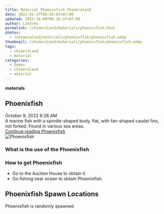 ```yaml
---
title: Material Phoenixfish Chimeraland
date: 2022-01-17T06:56:03+07:00
updated: 2022-10-09T06:26:37+07:00
author: L3n4r0x
permalink: /chimeraland/materials/phoenixfish.html
photos:
  - /chimeraland/materials/phoenixfish/phoenixfish.webp
thumbnail: /chimeraland/materials/phoenixfish/phoenixfish.webp
tags:
  - chimeraland
  - material
categories:
  - Games
  - chimeraland
  - material
---
```


<link
  rel="stylesheet"
  href="https://rawcdn.githack.com/dimaslanjaka/Web-Manajemen/870a349/css/bootstrap-5-3-0-alpha3-wrapper.css"
/>
<section id="bootstrap-wrapper">
  <div data-bs-theme="dark">
    <div
      class="row g-0 border rounded overflow-hidden flex-md-row mb-4 shadow-sm position-relative bg-dark text-light"
    >
      <div class="col p-4 d-flex flex-column position-static">
        <strong class="d-inline-block mb-2 text-success">materials</strong>
        <h2 class="mb-0">Phoenixfish</h2>
        <div class="mb-1 text-muted">October 9, 2022 6:26 AM</div>
        <div class="mb-2 border p-1">
          A marine fish with a spindle-shaped body, flat, with fan-shaped caudal
          fins, not forked. Found in various sea areas.
        </div>
        <a
          href="/chimeraland/materials/phoenixfish.html"
          class="stretched-link d-none text-primary"
          >Continue reading Phoenixfish</a
        >
      </div>
      <div class="col-auto d-none d-md-block d-lg-block">
        <img
          src="https://www.webmanajemen.com/chimeraland/materials/phoenixfish/phoenixfish.webp"
          alt="Phoenixfish"
        />
      </div>
    </div>
    <div class="row">
      <div class="col-lg-6 col-12 mb-2">
        <div class="card">
          <div class="card-body">
            <h3 class="card-title">What is the use of the Phoenixfish</h3>
            <div class="card-text"><ul></ul></div>
          </div>
        </div>
      </div>
      <div class="col-lg-6 col-12 mb-2">
        <div class="card">
          <div class="card-body">
            <h3 class="card-title">How to get Phoenixfish</h3>
            <div class="card-text">
              <ul>
                <li>Go to the Auction House to obtain it.</li>
                <li>Go fishing near ocean to obtain Phoenixfish.</li>
              </ul>
            </div>
          </div>
        </div>
      </div>
      <div class="col-12 mb-2">
        <h2>Phoenixfish Spawn Locations</h2>
        <p>Phoenixfish is randomly spawned</p>
      </div>
    </div>
  </div>
</section>